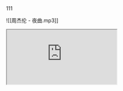 111

![[周杰伦 - 夜曲.mp3]]


<iframe src="https://raw.githubusercontent.com/Skedush/image-raw/main/16985098570006ox6tb.mp3"></iframe>
